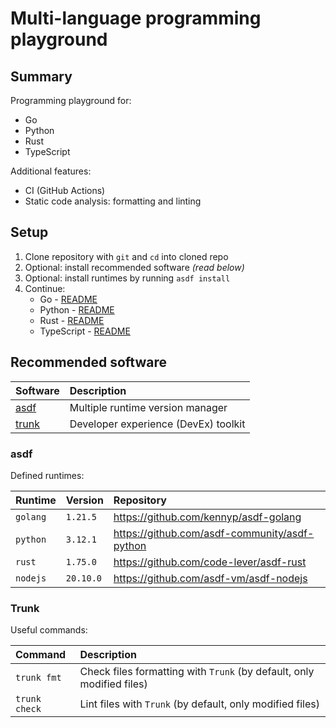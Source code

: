 # Multi-language programming playground

## Summary

Programming playground for:

- Go
- Python
- Rust
- TypeScript

Additional features:

- CI (GitHub Actions)
- Static code analysis: formatting and linting

## Setup

1. Clone repository with `git` and `cd` into cloned repo
2. Optional: install recommended software _(read below)_
3. Optional: install runtimes by running `asdf install`
4. Continue:
   - Go - [README](go/README.md)
   - Python - [README](python/README.md)
   - Rust - [README](rust/README.md)
   - TypeScript - [README](typescript/README.md)

## Recommended software

| Software                    | Description                          |
| :-------------------------- | :----------------------------------- |
| [asdf](https://asdf-vm.com) | Multiple runtime version manager     |
| [trunk](https://trunk.io)   | Developer experience (DevEx) toolkit |

### asdf

Defined runtimes:

| Runtime  | Version   | Repository                                    |
| :------- | :-------- | :-------------------------------------------- |
| `golang` | `1.21.5`  | https://github.com/kennyp/asdf-golang         |
| `python` | `3.12.1`  | https://github.com/asdf-community/asdf-python |
| `rust`   | `1.75.0`  | https://github.com/code-lever/asdf-rust       |
| `nodejs` | `20.10.0` | https://github.com/asdf-vm/asdf-nodejs        |

### Trunk

Useful commands:

| Command       | Description                                                           |
| :------------ | :-------------------------------------------------------------------- |
| `trunk fmt`   | Check files formatting with `Trunk` (by default, only modified files) |
| `trunk check` | Lint files with `Trunk` (by default, only modified files)             |
